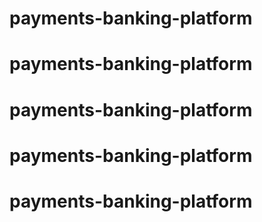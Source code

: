 # payments-banking-platform
# payments-banking-platform
# payments-banking-platform
# payments-banking-platform
# payments-banking-platform
